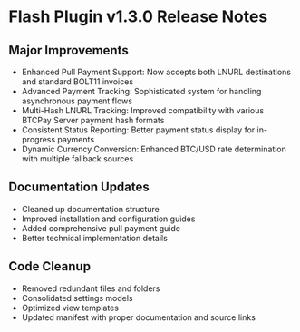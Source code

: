 # Flash Plugin v1.3.0 Release Notes

## Major Improvements

- Enhanced Pull Payment Support: Now accepts both LNURL destinations and standard BOLT11 invoices
- Advanced Payment Tracking: Sophisticated system for handling asynchronous payment flows
- Multi-Hash LNURL Tracking: Improved compatibility with various BTCPay Server payment hash formats
- Consistent Status Reporting: Better payment status display for in-progress payments
- Dynamic Currency Conversion: Enhanced BTC/USD rate determination with multiple fallback sources

## Documentation Updates

- Cleaned up documentation structure
- Improved installation and configuration guides
- Added comprehensive pull payment guide
- Better technical implementation details

## Code Cleanup

- Removed redundant files and folders
- Consolidated settings models
- Optimized view templates
- Updated manifest with proper documentation and source links
